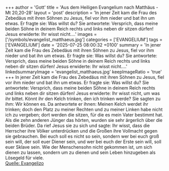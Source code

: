 +++
author = 'Gott'
title = 'Aus dem Heiligen Evangelium nach Matthäus - Mt 20,20-28'
layout = 'post'
description = 'In jener Zeit kam die Frau des Zebedäus mit ihren Söhnen zu Jesus, fiel vor ihm nieder und bat ihn um etwas. Er fragte sie: Was willst du? Sie antwortete: Versprich, dass meine beiden Söhne in deinem Reich rechts und links neben dir sitzen dürfen! Jesus erwiderte: Ihr wisst nicht....'
images = ['/symbols/evangelist_matthaeus.jpg']
categories = ['EVANGELIUM']
tags = ['EVANGELIUM']
date = '2025-07-25 08:00:32 +0100'
summary = 'In jener Zeit kam die Frau des Zebedäus mit ihren Söhnen zu Jesus, fiel vor ihm nieder und bat ihn um etwas. Er fragte sie: Was willst du? Sie antwortete: Versprich, dass meine beiden Söhne in deinem Reich rechts und links neben dir sitzen dürfen! Jesus erwiderte: Ihr wisst nicht....'
linkedsummaryImage = 'evangelist_matthaeus.jpg'
keepImageRatio = 'true'
+++
In jener Zeit kam die Frau des Zebedäus mit ihren Söhnen zu Jesus, fiel vor ihm nieder und bat ihn um etwas.
Er fragte sie: Was willst du? Sie antwortete: Versprich, dass meine beiden Söhne in deinem Reich rechts und links neben dir sitzen dürfen!
Jesus erwiderte: Ihr wisst nicht, um was ihr bittet.<!--more--> Könnt ihr den Kelch trinken, den ich trinken werde? Sie sagten zu ihm: Wir können es.
Da antwortete er ihnen: Meinen Kelch werdet ihr trinken; doch den Platz zu meiner Rechten und zu meiner Linken habe nicht ich zu vergeben; dort werden die sitzen, für die es mein Vater bestimmt hat.
Als die zehn anderen Jünger das hörten, wurden sie sehr ärgerlich über die beiden Brüder.
Da rief Jesus sie zu sich und sagte: Ihr wisst, dass die Herrscher ihre Völker unterdrücken und die Großen ihre Vollmacht gegen sie gebrauchen.
Bei euch soll es nicht so sein, sondern wer bei euch groß sein will, der soll euer Diener sein,
und wer bei euch der Erste sein will, soll euer Sklave sein.
Wie der Menschensohn nicht gekommen ist, um sich dienen zu lassen, sondern um zu dienen und sein Leben hinzugeben als Lösegeld für viele.<br> [Quelle: Evangelizo](https://evangeliumtagfuertag.org/DE/gospel)